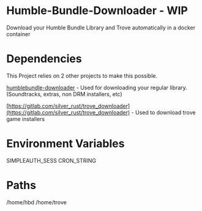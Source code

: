 # Humble-Bundle-Downloader - WIP
Download your Humble Bundle Library and Trove automatically in a docker container

# Dependencies
This Project relies on 2 other projects to make this possible.

[humblebundle-downloader](https://github.com/xtream1101/humblebundle-downloader) - Used for downloading your regular library. (Soundtracks, extras, non DRM installers, etc)

[https://gitlab.com/silver_rust/trove_downloader](https://gitlab.com/silver_rust/trove_downloader) - Used to download trove game installers

# Environment Variables
SIMPLEAUTH_SESS
CRON_STRING

# Paths

/home/hbd
/home/trove
